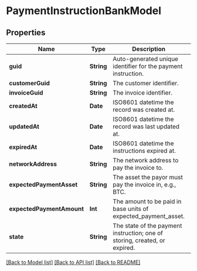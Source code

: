 # PaymentInstructionBankModel

## Properties
Name | Type | Description | Notes
------------ | ------------- | ------------- | -------------
**guid** | **String** | Auto-generated unique identifier for the payment instruction. | [optional] 
**customerGuid** | **String** | The customer identifier. | [optional] 
**invoiceGuid** | **String** | The invoice identifier. | [optional] 
**createdAt** | **Date** | ISO8601 datetime the record was created at. | [optional] 
**updatedAt** | **Date** | ISO8601 datetime the record was last updated at. | [optional] 
**expiredAt** | **Date** | ISO8601 datetime the instructions expired at. | [optional] 
**networkAddress** | **String** | The network address to pay the invoice to. | [optional] 
**expectedPaymentAsset** | **String** | The asset the payor must pay the invoice in, e.g., BTC. | [optional] 
**expectedPaymentAmount** | **Int** | The amount to be paid in base units of expected_payment_asset. | [optional] 
**state** | **String** | The state of the payment instruction; one of storing, created, or expired. | [optional] 

[[Back to Model list]](../README.md#documentation-for-models) [[Back to API list]](../README.md#documentation-for-api-endpoints) [[Back to README]](../README.md)


